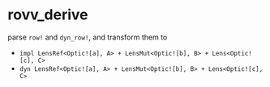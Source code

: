 # rovv_derive

parse `row!` and `dyn_row!`, and transform them to
* `impl LensRef<Optic![a], A> + LensMut<Optic![b], B> + Lens<Optic![c], C>`
* `dyn LensRef<Optic![a], A> + LensMut<Optic![b], B> + Lens<Optic![c], C>`